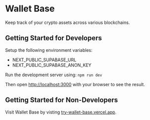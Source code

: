 # Wallet Base

Keep track of your crypto assets across various blockchains.

## Getting Started for Developers

Setup the following environment variables:

- NEXT_PUBLIC_SUPABASE_URL
- NEXT_PUBLIC_SUPABASE_ANON_KEY

Run the development server using: `npm run dev`

Then open [http://localhost:3000](http://localhost:3000) with your browser to see the result.

## Getting Started for Non-Developers

Visit Wallet Base by visting [try-wallet-base.vercel.app](https://try-wallet-base.vercel.app/).
